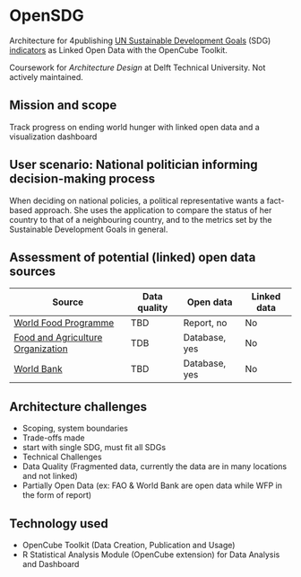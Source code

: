 # OpenSDG
Architecture for 4publishing [UN Sustainable Development Goals](http://www.un.org/sustainabledevelopment/sustainable-development-goals/) (SDG) [indicators](http://unstats.un.org/sdgs/indicators/database/) as Linked Open Data with the OpenCube Toolkit.

Coursework for *Architecture Design* at Delft Technical University. Not actively maintained.

## Mission and scope
Track progress on ending world hunger with linked open data and a visualization dashboard

## User scenario: National politician informing decision-making process
When deciding on national policies, a political representative wants a fact-based approach. She uses the application to compare the status of her country to that of a neighbouring country, and to the metrics set by the Sustainable Development Goals in general.

## Assessment of potential (linked) open data sources
Source | Data quality | Open data | Linked data
--- | --- | --- | ---
[World Food Programme](http://vam.wfp.org/sites/mvam_monitoring/) | TBD | Report, no | No
[Food and Agriculture Organization](http://faostat3.fao.org/download/D/FS/E) | TDB | Database, yes | No
[World Bank](http://www.worldbank.org/) | TBD | Database, yes | No


## Architecture challenges
* Scoping, system boundaries
* Trade-offs made
 * start with single SDG, must fit all SDGs
* Technical Challenges
 * Data Quality (Fragmented data, currently the data are in many locations and not linked)
 * Partially Open Data (ex: FAO & World Bank are open data while WFP in the form of report)

## Technology used
* OpenCube Toolkit (Data Creation, Publication and Usage)
* R Statistical Analysis Module (OpenCube extension) for Data Analysis and Dashboard


